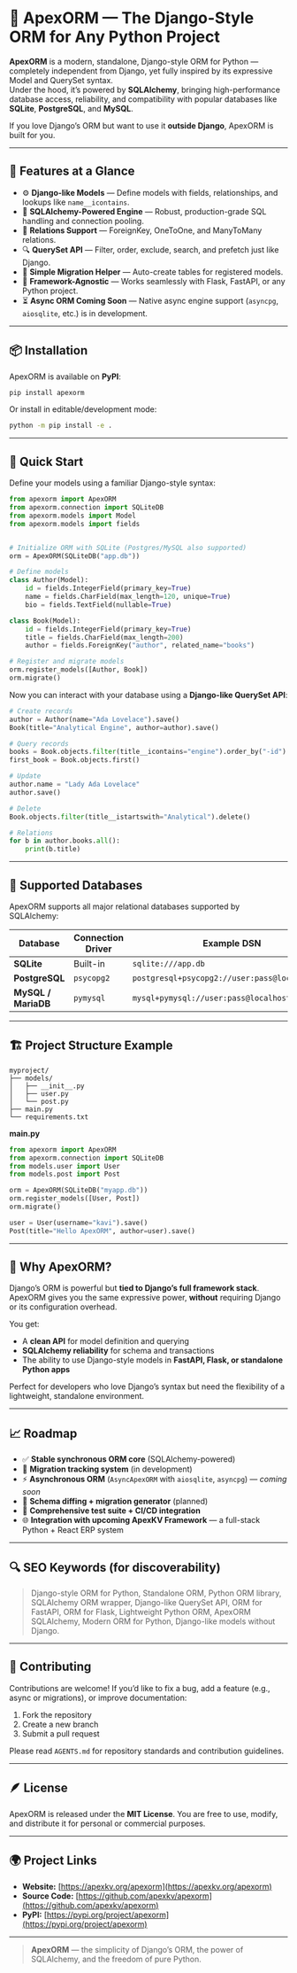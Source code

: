 # 🧩 ApexORM — The Django-Style ORM for Any Python Project

**ApexORM** is a modern, standalone, Django-style ORM for Python — completely independent from Django, yet fully inspired by its expressive Model and QuerySet syntax.  
Under the hood, it’s powered by **SQLAlchemy**, bringing high-performance database access, reliability, and compatibility with popular databases like **SQLite**, **PostgreSQL**, and **MySQL**.

If you love Django’s ORM but want to use it **outside Django**, ApexORM is built for you.

---

## 🚀 Features at a Glance

-   ⚙️ **Django-like Models** — Define models with fields, relationships, and lookups like `name__icontains`.
-   🧠 **SQLAlchemy-Powered Engine** — Robust, production-grade SQL handling and connection pooling.
-   🔗 **Relations Support** — ForeignKey, OneToOne, and ManyToMany relations.
-   🔍 **QuerySet API** — Filter, order, exclude, search, and prefetch just like Django.
-   💾 **Simple Migration Helper** — Auto-create tables for registered models.
-   🧩 **Framework-Agnostic** — Works seamlessly with Flask, FastAPI, or any Python project.
-   ⏳ **Async ORM Coming Soon** — Native async engine support (`asyncpg`, `aiosqlite`, etc.) is in development.

---

## 📦 Installation

ApexORM is available on **PyPI**:

```bash
pip install apexorm
```

Or install in editable/development mode:

```bash
python -m pip install -e .
```

---

## 🧰 Quick Start

Define your models using a familiar Django-style syntax:

```python
from apexorm import ApexORM
from apexorm.connection import SQLiteDB
from apexorm.models import Model
from apexorm.models import fields


# Initialize ORM with SQLite (Postgres/MySQL also supported)
orm = ApexORM(SQLiteDB("app.db"))

# Define models
class Author(Model):
    id = fields.IntegerField(primary_key=True)
    name = fields.CharField(max_length=120, unique=True)
    bio = fields.TextField(nullable=True)

class Book(Model):
    id = fields.IntegerField(primary_key=True)
    title = fields.CharField(max_length=200)
    author = fields.ForeignKey("author", related_name="books")

# Register and migrate models
orm.register_models([Author, Book])
orm.migrate()
```

Now you can interact with your database using a **Django-like QuerySet API**:

```python
# Create records
author = Author(name="Ada Lovelace").save()
Book(title="Analytical Engine", author=author).save()

# Query records
books = Book.objects.filter(title__icontains="engine").order_by("-id").all()
first_book = Book.objects.first()

# Update
author.name = "Lady Ada Lovelace"
author.save()

# Delete
Book.objects.filter(title__istartswith="Analytical").delete()

# Relations
for b in author.books.all():
    print(b.title)
```

---

## 🧩 Supported Databases

ApexORM supports all major relational databases supported by SQLAlchemy:

| Database            | Connection Driver | Example DSN                                    |
| ------------------- | ----------------- | ---------------------------------------------- |
| **SQLite**          | Built-in          | `sqlite:///app.db`                             |
| **PostgreSQL**      | `psycopg2`        | `postgresql+psycopg2://user:pass@localhost/db` |
| **MySQL / MariaDB** | `pymysql`         | `mysql+pymysql://user:pass@localhost/db`       |

---

## 🏗️ Project Structure Example

```
myproject/
├── models/
│   ├── __init__.py
│   ├── user.py
│   └── post.py
├── main.py
└── requirements.txt
```

**main.py**

```python
from apexorm import ApexORM
from apexorm.connection import SQLiteDB
from models.user import User
from models.post import Post

orm = ApexORM(SQLiteDB("myapp.db"))
orm.register_models([User, Post])
orm.migrate()

user = User(username="kavi").save()
Post(title="Hello ApexORM", author=user).save()
```

---

## 🧠 Why ApexORM?

Django’s ORM is powerful but **tied to Django’s full framework stack**.
ApexORM gives you the same expressive power, **without** requiring Django or its configuration overhead.

You get:

-   A **clean API** for model definition and querying
-   **SQLAlchemy reliability** for schema and transactions
-   The ability to use Django-style models in **FastAPI, Flask, or standalone Python apps**

Perfect for developers who love Django’s syntax but need the flexibility of a lightweight, standalone environment.

---

## 📈 Roadmap

-   ✅ **Stable synchronous ORM core** (SQLAlchemy-powered)
-   🔄 **Migration tracking system** (in development)
-   ⚡ **Asynchronous ORM** (`AsyncApexORM` with `aiosqlite`, `asyncpg`) — _coming soon_
-   🧱 **Schema diffing + migration generator** (planned)
-   🧪 **Comprehensive test suite + CI/CD integration**
-   🌐 **Integration with upcoming ApexKV Framework** — a full-stack Python + React ERP system

---

## 🔍 SEO Keywords (for discoverability)

> Django-style ORM for Python, Standalone ORM, Python ORM library, SQLAlchemy ORM wrapper, Django-like QuerySet API, ORM for FastAPI, ORM for Flask, Lightweight Python ORM, ApexORM SQLAlchemy, Modern ORM for Python, Django-like models without Django.

---

## 🤝 Contributing

Contributions are welcome!
If you’d like to fix a bug, add a feature (e.g., async or migrations), or improve documentation:

1. Fork the repository
2. Create a new branch
3. Submit a pull request

Please read `AGENTS.md` for repository standards and contribution guidelines.

---

## 🪶 License

ApexORM is released under the **MIT License**.
You are free to use, modify, and distribute it for personal or commercial purposes.

---

## 🌍 Project Links

-   **Website:** [https://apexkv.org/apexorm](https://apexkv.org/apexorm)
-   **Source Code:** [https://github.com/apexkv/apexorm](https://github.com/apexkv/apexorm)
-   **PyPI:** [https://pypi.org/project/apexorm](https://pypi.org/project/apexorm)

---

> **ApexORM** — the simplicity of Django’s ORM, the power of SQLAlchemy, and the freedom of pure Python.

```

```
